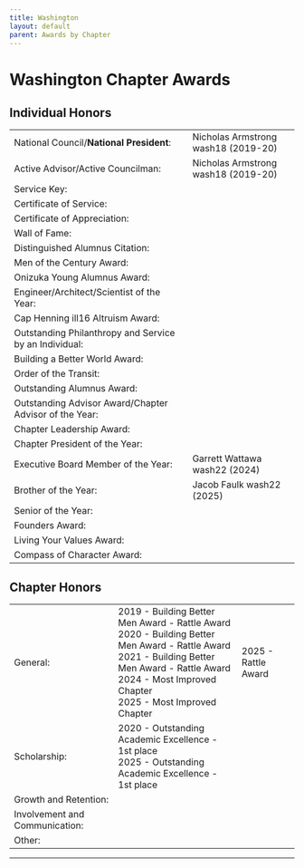 ```yaml
---
title: Washington
layout: default
parent: Awards by Chapter
---
```


<link rel="stylesheet" href="{{ '/assets/css/by_chapter.css' | relative_url }}">

# Washington Chapter Awards

## Individual Honors

<table>
<tbody>

<tr>
<td>National Council/<b>National President</b>:</td>
<td>Nicholas Armstrong wash18 (2019-20) 
</td></tr>

<tr>
<td>Active Advisor/Active Councilman:</td>
<td>Nicholas Armstrong wash18 (2019-20) 
</td></tr>

<tr>
<td>Service Key:</td>
<td>
</td></tr>

<tr>
<td>Certificate of Service:</td>
<td>
</td></tr>

<tr>
<td>Certificate of Appreciation:</td>
<td>
</td></tr>

<tr>
<td>Wall of Fame:</td>
<td>
</td></tr>

<tr>
<td>Distinguished Alumnus Citation:</td>
<td>
</td></tr>

<tr>
<td>Men of the Century Award:</td>
<td> 
</td></tr>

<tr>
<td>Onizuka Young Alumnus Award:</td>
<td>
</td></tr>

<tr>
<td>Engineer/Architect/Scientist of the Year:</td>
<td>
</td></tr>

<tr>
<td>Cap Henning ill16 Altruism Award:</td>
<td>
</td></tr>

<tr>
<td>Outstanding Philanthropy and Service by an Individual:</td>
<td>
</td></tr>

<tr>
<td>Building a Better World Award:</td>
<td>
</td></tr>
<tr>

<td>Order of the Transit:</td>
<td>
</td></tr>

<tr>
<td>Outstanding Alumnus Award:</td>
<td>
</td></tr>

<tr>
<td>Outstanding Advisor Award/Chapter Advisor of the Year:</td>
<td>
</td></tr>

<tr>
<td>Chapter Leadership Award:</td>
<td>
</td></tr>

<tr>
<td>Chapter President of the Year:</td>
<td>
</td></tr>

<tr>
<td>Executive Board Member of the Year:</td>
<td>Garrett Wattawa wash22 (2024)
</td></tr>

<tr>
<td>Brother of the Year:</td>
<td>Jacob Faulk wash22 (2025)
</td></tr>

<tr>
<td>Senior of the Year:</td>
<td>
</td></tr>

<tr>
<td>Founders Award:</td>
<td>
</td></tr>

<tr>
<td>Living Your Values Award:</td>
<td>
</td></tr>

<tr>
<td>Compass of Character Award:</td>
<td>
</td></tr>

</tbody>
</table>

## Chapter Honors

<table>
<tbody>

<tr>
<td>General:</td>
<td>2019 - Building Better Men Award - Rattle Award
<br>2020 - Building Better Men Award - Rattle Award
<br>2021 - Building Better Men Award - Rattle Award
<br>2024 - Most Improved Chapter
<br>2025 - Most Improved Chapter
<td>2025 - Rattle Award
</td></tr>

<tr>
<td>Scholarship:</td>
<td>2020 - Outstanding Academic Excellence - 1st place
<br>2025 - Outstanding Academic Excellence - 1st place
</td></tr>

<tr>
<td>Growth and Retention:</td>
<td>
</td></tr>

<tr>
<td>Involvement and Communication:</td>
<td>
</td></tr>

<tr>
<td>Other:</td>
<td>
</td></tr>

</tbody>
</table>

---
